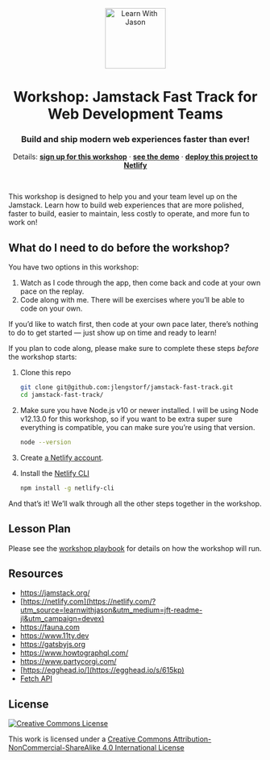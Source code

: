 <p align="center">
  <a href="https://www.learnwithjason.dev">
    <img src="https://res.cloudinary.com/jlengstorf/image/upload/q_auto,f_auto,w_240/v1579281727/lwj/learnwithjason.png" alt="Learn With Jason" width="120" />
  </a>
</p>
<h1 align="center">
  Workshop: Jamstack Fast Track for Web Development Teams
</h1>
<h3 align="center">
  Build and ship modern web experiences faster than ever!
</h3>
<p align="center">
  Details: 
  <a href="https://jason.af/workshop/jamstack-fast-track"><strong>sign up for this workshop</strong></a> · 
  <a href="https://jamstack-fast-track.netlify.com"><strong>see the demo</strong></a> · 
  <a href="https://app.netlify.com/start/deploy?repository=https://github.com/jlengstorf/jamstack-fast-track&utm_source=learnwithjason&utm_medium=github&utm_campaign=devex"><strong>deploy this project to Netlify</strong></a>
</p>

&nbsp;

This workshop is designed to help you and your team level up on the Jamstack. Learn how to build web experiences that are more polished, faster to build, easier to maintain, less costly to operate, and more fun to work on!

## What do I need to do before the workshop?

You have two options in this workshop:

1. Watch as I code through the app, then come back and code at your own pace on the replay.
2. Code along with me. There will be exercises where you’ll be able to code on your own.

If you’d like to watch first, then code at your own pace later, there’s nothing to do to get started — just show up on time and ready to learn!

If you plan to code along, please make sure to complete these steps _before_ the workshop starts:

1.  Clone this repo

    ```bash
    git clone git@github.com:jlengstorf/jamstack-fast-track.git
    cd jamstack-fast-track/
    ```

2.  Make sure you have Node.js v10 or newer installed. I will be using Node v12.13.0 for this workshop, so if you want to be extra super sure everything is compatible, you can make sure you’re using that version.

    ```bash
    node --version
    ```

3.  Create [a Netlify account](https://app.netlify.com).

4.  Install the [Netlify CLI](https://docs.netlify.com/cli/get-started/)

    ```bash
    npm install -g netlify-cli
    ```

And that’s it! We’ll walk through all the other steps together in the workshop.

## Lesson Plan

Please see the [workshop playbook](./workshop-playbook.md) for details on how the workshop will run.

## Resources

- <https://jamstack.org/>
- [https://netlify.com](https://netlify.com/?utm_source=learnwithjason&utm_medium=jft-readme-jl&utm_campaign=devex)
- <https://fauna.com>
- <https://www.11ty.dev>
- <https://gatsbyjs.org>
- <https://www.howtographql.com/>
- <https://www.partycorgi.com/>
- [https://egghead.io/](https://egghead.io/s/615kp)
- [Fetch API](https://developer.mozilla.org/en-US/docs/Web/API/Fetch_API)

## License

[![Creative Commons License](https://i.creativecommons.org/l/by-nc-sa/4.0/88x31.png)](http://creativecommons.org/licenses/by-nc-sa/4.0/)

This work is licensed under a [Creative Commons Attribution-NonCommercial-ShareAlike 4.0 International License](http://creativecommons.org/licenses/by-nc-sa/4.0/)

